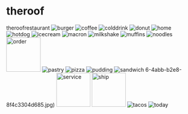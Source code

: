 # theroof
theroofrestaurant
![burger](https://user-images.githubusercontent.com/130656081/231934890-34d234c4-98e4-4595-8382-770c31e2a3a2.jpg)
![coffee](https://user-images.githubusercontent.com/130656081/231934926-5cfc0bac-8b94-433d-bd29-5e019a0a9cfa.jpeg)
![colddrink](https://user-images.githubusercontent.com/130656081/231934940-686b5337-ae93-4291-8386-0ebe4eed3aa7.jpg)
![donut](https://user-images.githubusercontent.com/130656081/231934962-3fa8b4f4-6510-4a58-876b-74687b490967.jpg)
![home](https://user-images.githubusercontent.com/130656081/231934970-a0c2f550-da7c-42d7-9902-9aefbd4f1d4a.jpg)
![hotdog](https://user-images.githubusercontent.com/130656081/231934989-4f8dd1f0-daac-4433-bf68-8401a55a61ec.jpg)
![icecream](https://user-images.githubusercontent.com/130656081/231934997-34e6ca02-b490-4ee2-9323-3513c41bf347.jpg)
![macron](https://user-images.githubusercontent.com/130656081/231935006-a49144d4-505b-4d2b-8532-c252e2f2a22c.jpg)
![milkshake](https://user-images.githubusercontent.com/130656081/231935016-fe0cd6b8-f11e-4d2b-9d4c-81739f9d54ad.jpg)
![muffins](https://user-images.githubusercontent.com/130656081/231935030-a2aa53a0-d82d-4f20-ac17-c87ce6f731cc.jpg)
![noodles](https://user-images.githubusercontent.com/130656081/231935059-0444b057-b9d4-4fb4-b072-8b226282f8c2.jpg)
<img width="91" alt="order" src="https://user-images.githubusercontent.com/130656081/231935078-66115849-11af-424d-84fa-c02bafcbc902.png">
![pastry](https://user-images.githubusercontent.com/130656081/231935092-92be2d2e-4cee-48f3-b7b4-9afc9cfcebea.jpg)
![pizza](https://user-images.githubusercontent.com/130656081/231935125-7f420416-b522-41d1-b495-24d309fbbe73.jpg)
![pudding](https://user-images.githubusercontent.com/130656081/231935137-e9984a51-66a)
![sandwich](https://user-images.githubusercontent.com/130656081/231935147-18569c2d-56ed-4650-9ee1-a1a7a2e75281.jpeg)
6-4abb-b2e8-8f4c3304d685.jpg)
<img width="90" alt="service" src="https://user-images.githubusercontent.com/130656081/231935157-2b933cdf-5314-4824-99f0-5ade454c35f4.png">
<img width="90" alt="ship" src="https://user-images.githubusercontent.com/130656081/231935166-1bd112a4-4ec6-448d-b0e0-0af4318666ca.png">
![tacos](https://user-images.githubusercontent.com/130656081/231935179-64310d63-6f61-4ea9-8100-42e4057982a8.jpg)
![today](https://user-images.githubusercontent.com/130656081/231935191-b55bbf43-61bd-4467-b60c-b60f478d9cfe.jpg)
